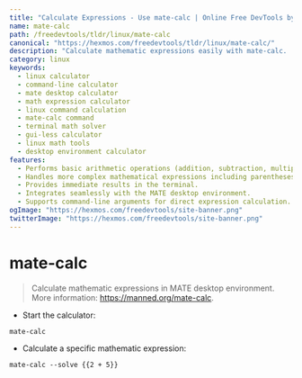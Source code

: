 ```yaml
---
title: "Calculate Expressions - Use mate-calc | Online Free DevTools by Hexmos"
name: mate-calc
path: /freedevtools/tldr/linux/mate-calc
canonical: "https://hexmos.com/freedevtools/tldr/linux/mate-calc/"
description: "Calculate mathematic expressions easily with mate-calc.  This command-line calculator provides quick solutions for various mathematical problems. Free online tool, no registration required."
category: linux
keywords:
  - linux calculator
  - command-line calculator
  - mate desktop calculator
  - math expression calculator
  - linux command calculation
  - mate-calc command
  - terminal math solver
  - gui-less calculator
  - linux math tools
  - desktop environment calculator
features:
  - Performs basic arithmetic operations (addition, subtraction, multiplication, division).
  - Handles more complex mathematical expressions including parentheses and exponents.
  - Provides immediate results in the terminal.
  - Integrates seamlessly with the MATE desktop environment.
  - Supports command-line arguments for direct expression calculation.
ogImage: "https://hexmos.com/freedevtools/site-banner.png"
twitterImage: "https://hexmos.com/freedevtools/site-banner.png"
---
```


# mate-calc

> Calculate mathematic expressions in MATE desktop environment.
> More information: <https://manned.org/mate-calc>.

- Start the calculator:

`mate-calc`

- Calculate a specific mathematic expression:

`mate-calc --solve {{2 + 5}}`
